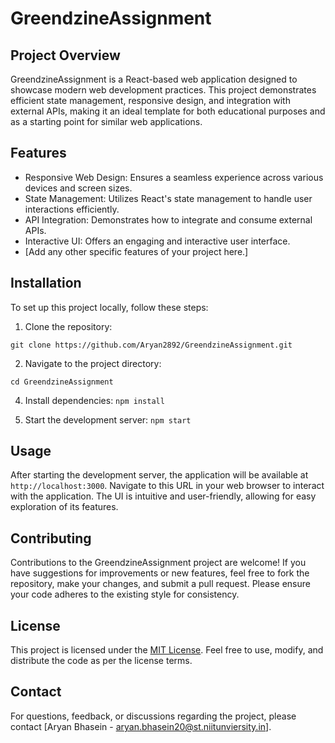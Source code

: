 # GreendzineAssignment

## Project Overview
GreendzineAssignment is a React-based web application designed to showcase modern web development practices. This project demonstrates efficient state management, responsive design, and integration with external APIs, making it an ideal template for both educational purposes and as a starting point for similar web applications.

## Features
- Responsive Web Design: Ensures a seamless experience across various devices and screen sizes.
- State Management: Utilizes React's state management to handle user interactions efficiently.
- API Integration: Demonstrates how to integrate and consume external APIs.
- Interactive UI: Offers an engaging and interactive user interface.
- [Add any other specific features of your project here.]

## Installation
To set up this project locally, follow these steps:
1. Clone the repository: 
```
git clone https://github.com/Aryan2892/GreendzineAssignment.git
```
2. Navigate to the project directory:
```
cd GreendzineAssignment
```
4. Install dependencies: 
```npm install```

5. Start the development server: 
```npm start```


## Usage
After starting the development server, the application will be available at `http://localhost:3000`. Navigate to this URL in your web browser to interact with the application. The UI is intuitive and user-friendly, allowing for easy exploration of its features.

## Contributing
Contributions to the GreendzineAssignment project are welcome! If you have suggestions for improvements or new features, feel free to fork the repository, make your changes, and submit a pull request. Please ensure your code adheres to the existing style for consistency.

## License
This project is licensed under the [MIT License](LICENSE). Feel free to use, modify, and distribute the code as per the license terms.

## Contact
For questions, feedback, or discussions regarding the project, please contact [Aryan Bhasein - aryan.bhasein20@st.niitunviersity.in].


